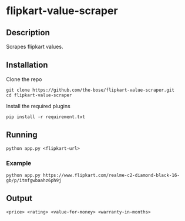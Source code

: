 # flipkart-value-scraper
## Description
Scrapes flipkart values.
## Installation
Clone the repo

	git clone https://github.com/the-bose/flipkart-value-scraper.git
	cd flipkart-value-scraper
	
Install the required plugins

	pip install -r requirement.txt
	
## Running

	python app.py <flipkart-url>
	
### Example

	python app.py https://www.flipkart.com/realme-c2-diamond-black-16-gb/p/itmfgwbaahz6ph9j
  
## Output

	<price> <rating> <value-for-money> <warranty-in-months>
